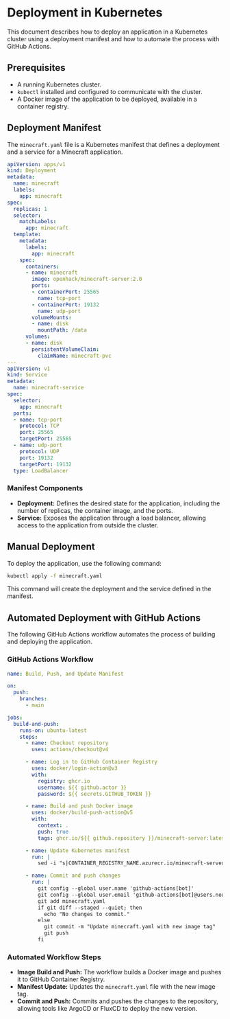 # Deployment in Kubernetes

This document describes how to deploy an application in a Kubernetes cluster using a deployment manifest and how to automate the process with GitHub Actions.

## Prerequisites

- A running Kubernetes cluster.
- `kubectl` installed and configured to communicate with the cluster.
- A Docker image of the application to be deployed, available in a container registry.

## Deployment Manifest

The `minecraft.yaml` file is a Kubernetes manifest that defines a deployment and a service for a Minecraft application.

```yaml
apiVersion: apps/v1
kind: Deployment
metadata:
  name: minecraft
  labels:
    app: minecraft
spec:
  replicas: 1
  selector:
    matchLabels:
      app: minecraft
  template:
    metadata:
      labels:
        app: minecraft
    spec:
      containers:
      - name: minecraft
        image: openhack/minecraft-server:2.0
        ports:
        - containerPort: 25565
          name: tcp-port
        - containerPort: 19132
          name: udp-port
        volumeMounts:
        - name: disk
          mountPath: /data
      volumes:
      - name: disk
        persistentVolumeClaim:
          claimName: minecraft-pvc
---
apiVersion: v1
kind: Service
metadata:
  name: minecraft-service
spec:
  selector:
    app: minecraft
  ports:
  - name: tcp-port
    protocol: TCP
    port: 25565
    targetPort: 25565
  - name: udp-port
    protocol: UDP
    port: 19132
    targetPort: 19132
  type: LoadBalancer
```

### Manifest Components

- **Deployment:** Defines the desired state for the application, including the number of replicas, the container image, and the ports.
- **Service:** Exposes the application through a load balancer, allowing access to the application from outside the cluster.

## Manual Deployment

To deploy the application, use the following command:

```bash
kubectl apply -f minecraft.yaml
```

This command will create the deployment and the service defined in the manifest.

## Automated Deployment with GitHub Actions

The following GitHub Actions workflow automates the process of building and deploying the application.

### GitHub Actions Workflow

```yaml
name: Build, Push, and Update Manifest

on:
  push:
    branches:
      - main

jobs:
  build-and-push:
    runs-on: ubuntu-latest
    steps:
      - name: Checkout repository
        uses: actions/checkout@v4

      - name: Log in to GitHub Container Registry
        uses: docker/login-action@v3
        with:
          registry: ghcr.io
          username: ${{ github.actor }}
          password: ${{ secrets.GITHUB_TOKEN }}

      - name: Build and push Docker image
        uses: docker/build-push-action@v5
        with:
          context: .
          push: true
          tags: ghcr.io/${{ github.repository }}/minecraft-server:latest

      - name: Update Kubernetes manifest
        run: |
          sed -i "s|CONTAINER_REGISTRY_NAME.azurecr.io/minecraft-server:latest|ghcr.io/${{ github.repository }}/minecraft-server:latest|g" minecraft.yaml

      - name: Commit and push changes
        run: |
          git config --global user.name 'github-actions[bot]'
          git config --global user.email 'github-actions[bot]@users.noreply.github.com'
          git add minecraft.yaml
          if git diff --staged --quiet; then
            echo "No changes to commit."
          else
            git commit -m "Update minecraft.yaml with new image tag"
            git push
          fi
```

### Automated Workflow Steps

- **Image Build and Push:** The workflow builds a Docker image and pushes it to GitHub Container Registry.
- **Manifest Update:** Updates the `minecraft.yaml` file with the new image tag.
- **Commit and Push:** Commits and pushes the changes to the repository, allowing tools like ArgoCD or FluxCD to deploy the new version.
